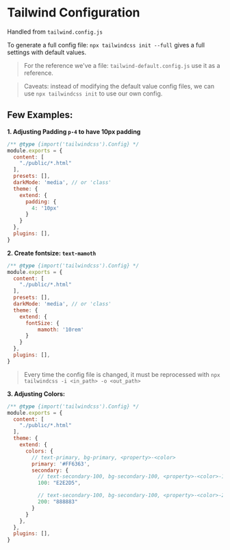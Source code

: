 # Tailwind Configuration

Handled from ``tailwind.config.js``

To generate a full config file: ``npx tailwindcss init --full`` gives a full settings with default values. 

> For the reference we've a file: ``tailwind-default.config.js`` use it as a reference.

> Caveats: instead of modifying the default value config files, we can use ``npx tailwindcss init`` to use our own config.


## Few Examples:

**1. Adjusting Padding ``p-4`` to have 10px padding**


```js
/** @type {import('tailwindcss').Config} */
module.exports = {
  content: [
    "./public/*.html"
  ],
  presets: [],
  darkMode: 'media', // or 'class'
  theme: {
    extend: {
      padding: {
        4: '10px'
      }
    }
  },
  plugins: [],
}
```

**2. Create fontsize: ``text-mamoth``**

```js
/** @type {import('tailwindcss').Config} */
module.exports = {
  content: [
    "./public/*.html"
  ],
  presets: [],
  darkMode: 'media', // or 'class'
  theme: {
    extend: {
      fontSize: {   
          mamoth: '10rem'
      }
    }
  },
  plugins: [],
}
```

> Every time the config file is changed, it must be reprocessed with ``npx tailwindcss -i <in_path> -o <out_path>``


**3. Adjusting Colors:**

```js
/** @type {import('tailwindcss').Config} */
module.exports = {
  content: [
    "./public/*.html"
  ],
  theme: {
    extend: {
      colors: {
        // text-primary, bg-primary, <property>-<color>
        primary: '#FF6363',
        secondary: {
          // text-secondary-100, bg-secondary-100, <property>-<color>-100
          100: "E2E2D5",

          // text-secondary-100, bg-secondary-100, <property>-<color>-200
          200: "888883"
        }
      }
    },
  },
  plugins: [],
}
```
